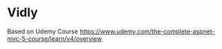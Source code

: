 # Vidly
Based on Udemy Course
https://www.udemy.com/the-complete-aspnet-mvc-5-course/learn/v4/overview
